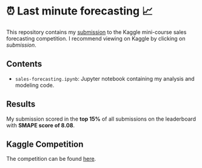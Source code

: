 
# ⏰ Last minute forecasting 📈

This repository contains my [submission](https://www.kaggle.com/code/kacperrabczewski/last-minute-forecasting) to the Kaggle mini-course sales forecasting competition. I recommend viewing on Kaggle by clicking on *submission*.

## Contents

- `sales-forecasting.ipynb`: Jupyter notebook containing my analysis and modeling code.

## Results

My submission scored in the **top 15%** of all submissions on the leaderboard with **SMAPE score of 8.08**.

## Kaggle Competition

The competition can be found [here](https://www.kaggle.com/competitions/playground-series-s3e19).
